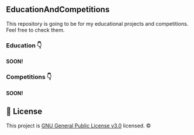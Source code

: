 ## EducationAndCompetitions
This repository is going to be for my educational projects and competitions.
Feel free to check them. 

### Education 👇
#### SOON!

### Competitions 👇
#### SOON!

## 📝 License
This project is [GNU General Public License v3.0](https://github.com/Marti2509/MyProjects/blob/main/LICENSE) licensed. ©
